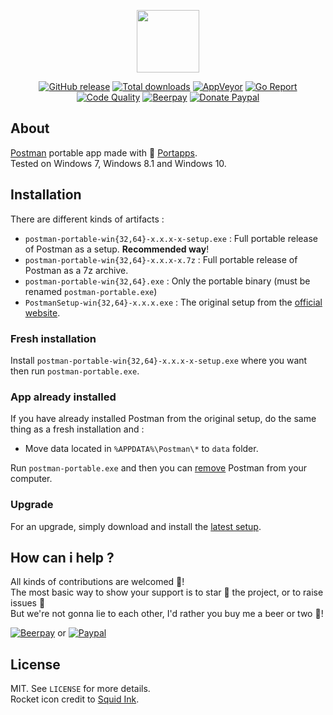 <p align="center"><a href="https://github.com/portapps/postman-portable" target="_blank"><img width="100" src="https://github.com/portapps/postman-portable/blob/master/res/papp.png"></a></p>

<p align="center">
  <a href="https://github.com/portapps/postman-portable/releases/latest"><img src="https://img.shields.io/github/release/portapps/postman-portable.svg?style=flat-square" alt="GitHub release"></a>
  <a href="https://github.com/portapps/postman-portable/releases/latest"><img src="https://img.shields.io/github/downloads/portapps/postman-portable/total.svg?style=flat-square" alt="Total downloads"></a>
  <a href="https://ci.appveyor.com/project/portapps/postman-portable"><img src="https://img.shields.io/appveyor/ci/crazy-max/postman-portable.svg?style=flat-square" alt="AppVeyor"></a>
  <a href="https://goreportcard.com/report/github.com/portapps/postman-portable"><img src="https://goreportcard.com/badge/github.com/portapps/postman-portable?style=flat-square" alt="Go Report"></a>
  <a href="https://www.codacy.com/app/portapps/postman-portable"><img src="https://img.shields.io/codacy/grade/0ce1a298009f4f5db651908ec65f88e8.svg?style=flat-square" alt="Code Quality"></a>
  <a href="https://beerpay.io/portapps/portapps"><img src="https://img.shields.io/beerpay/portapps/portapps.svg?style=flat-square" alt="Beerpay"></a>
  <a href="https://www.paypal.com/cgi-bin/webscr?cmd=_s-xclick&hosted_button_id=WQD7AQGPDEPSG"><img src="https://img.shields.io/badge/donate-paypal-7057ff.svg?style=flat-square" alt="Donate Paypal"></a>
</p>

## About

[Postman](https://www.getpostman.com/) portable app made with 🚀 [Portapps](https://github.com/portapps).<br />
Tested on Windows 7, Windows 8.1 and Windows 10.

## Installation

There are different kinds of artifacts :

* `postman-portable-win{32,64}-x.x.x-x-setup.exe` : Full portable release of Postman as a setup. **Recommended way**!
* `postman-portable-win{32,64}-x.x.x-x.7z` : Full portable release of Postman as a 7z archive.
* `postman-portable-win{32,64}.exe` : Only the portable binary (must be renamed `postman-portable.exe`)
* `PostmanSetup-win{32,64}-x.x.x.exe` : The original setup from the [official website](https://postman.com/downloads.html).

### Fresh installation

Install `postman-portable-win{32,64}-x.x.x-x-setup.exe` where you want then run `postman-portable.exe`.

### App already installed

If you have already installed Postman from the original setup, do the same thing as a fresh installation and :

* Move data located in `%APPDATA%\Postman\*` to `data` folder.

Run `postman-portable.exe` and then you can [remove](https://support.microsoft.com/en-us/instantanswers/ce7ba88b-4e95-4354-b807-35732db36c4d/repair-or-remove-programs) Postman from your computer.

### Upgrade

For an upgrade, simply download and install the [latest setup](https://github.com/portapps/postman-portable/releases/latest).

## How can i help ?

All kinds of contributions are welcomed :raised_hands:!<br />
The most basic way to show your support is to star :star2: the project, or to raise issues :speech_balloon:<br />
But we're not gonna lie to each other, I'd rather you buy me a beer or two :beers:!

[![Beerpay](https://beerpay.io/portapps/portapps/badge.svg?style=beer-square)](https://beerpay.io/portapps/portapps)
or [![Paypal](https://cdn.rawgit.com/portapps/portapps/master/res/paypal.svg)](https://www.paypal.com/cgi-bin/webscr?cmd=_s-xclick&hosted_button_id=WQD7AQGPDEPSG)

## License

MIT. See `LICENSE` for more details.<br />
Rocket icon credit to [Squid Ink](http://thesquid.ink).
